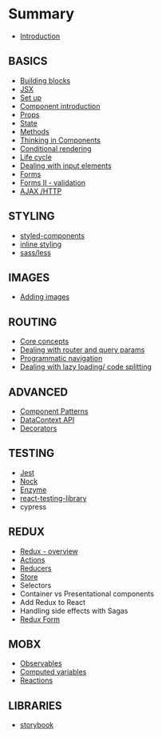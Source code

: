 # Summary

* [Introduction](README.md)

## BASICS

* [Building blocks](building-blocks.md)
* [JSX](jsx.md)
* [Set up](set-up.md)
* [Component introduction](your-first-component.md)
* [Props](props.md)
* [State](state.md)
* [Methods](state/methods.md)
* [Thinking in Components](thinking-in-components.md)
* [Conditional rendering](conditional-rendering.md)
* [Life cycle](life-cycle.md)
* [Dealing with input elements](dealing-with-input-elements.md)
* [Forms](forms.md)
* [Forms II - validation](forms-ii-validation.md)
* [AJAX /HTTP](ajax-http.md)

## STYLING

* [styled-components](styled-components.md)
* [inline styling](inline-styling.md)
* [sass/less](sassless.md)

## IMAGES

* [Adding images](images/adding-images.md)

## ROUTING

* [Core concepts](routing/core-concepts.md)
* [Dealing with router and query params](routing/dealing-with-router-and-query-params.md)
* [Programmatic navigation](routing/programmatic-navigation.md)
* [Dealing with lazy loading/ code splitting](routing/dealing-with-lazy-loading-code-splitting.md)

## ADVANCED

* [Component Patterns](advanced/component-patterns.md)
* [DataContext API](advanced/datacontext-api.md)
* [Decorators](advanced/decorators.md)

## TESTING

* [Jest](testing/testing.md)
* [Nock](testing/nock.md)
* [Enzyme](testing/enzyme.md)
* [react-testing-library](testing/react-testing-library.md)
* cypress

## REDUX

* [Redux - overview](redux/redux-overview.md)
* [Actions](redux/actions.md)
* [Reducers](redux/reducers.md)
* [Store](redux/store.md)
* Selectors
* Container vs Presentational components
* Add Redux to React
* Handling side effects with Sagas
* [Redux Form](redux/redux-form.md)

## MOBX

* [Observables](mobx/observables.md)
* [Computed variables](mobx/computed-variables.md)
* [Reactions](mobx/reactions.md)

## LIBRARIES

* [storybook](libraries/storybook.md)

